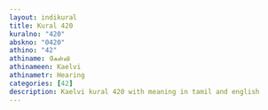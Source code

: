 ```yaml
---
layout: indikural
title: Kural 420
kuralno: "420"
abskno: "0420"
athino: "42"
athiname: கேள்வி
athinameen: Kaelvi
athinametr: Hearing
categories: [42]
description: Kaelvi kural 420 with meaning in tamil and english 
---
```


